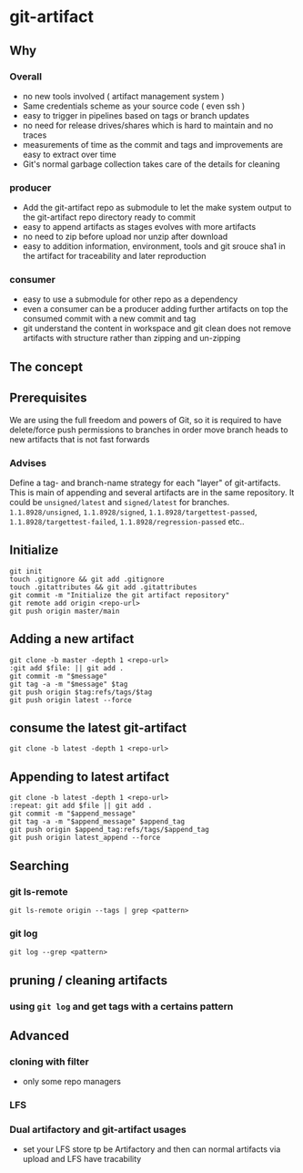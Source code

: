 # git-artifact

## Why

### Overall
- no new tools involved ( artifact management system )
- Same credentials scheme as your source code ( even ssh )
- easy to trigger in pipelines based on tags or branch updates
- no need for release drives/shares which is hard to maintain and no traces
- measurements of time as the commit and tags and improvements are easy to extract over time 
- Git's normal garbage collection takes care of the details for cleaning

### producer
- Add the git-artifact repo as submodule to let the make system output to the git-artifact repo directory ready to commit
- easy to append artifacts as stages evolves with more artifacts
- no need to zip before upload nor unzip after download
- easy to addition information, environment, tools and git srouce sha1 in the artifact for traceability and later reproduction

### consumer
- easy to use a submodule for other repo as a dependency 
- even a consumer can be a producer adding further artifacts on top the consumed commit with a new commit and tag
- git understand the content in workspace and git clean does not remove artifacts with structure rather than zipping and un-zipping 

## The concept

## Prerequisites 
We are using the full freedom and powers of Git, so it is required to have delete/force push permissions to branches in order move branch heads to new artifacts that is not fast forwards

### Advises
Define a tag- and branch-name strategy for each "layer" of git-artifacts. This is main of appending and several artifacts are in the same repository. It could be `unsigned/latest` and `signed/latest` for branches. `1.1.8928/unsigned`, `1.1.8928/signed`, `1.1.8928/targettest-passed`, `1.1.8928/targettest-failed`, `1.1.8928/regression-passed` etc..    

## Initialize
```
git init
touch .gitignore && git add .gitignore
touch .gitattributes && git add .gitattributes
git commit -m "Initialize the git artifact repository"
git remote add origin <repo-url>
git push origin master/main
```

## Adding a new artifact
```
git clone -b master -depth 1 <repo-url>
:git add $file: || git add .
git commit -m "$message"
git tag -a -m "$message" $tag
git push origin $tag:refs/tags/$tag
git push origin latest --force
```
  
## consume the latest git-artifact
```
git clone -b latest -depth 1 <repo-url>
```

## Appending to latest artifact
```
git clone -b latest -depth 1 <repo-url>
:repeat: git add $file || git add .
git commit -m "$append_message"
git tag -a -m "$append_message" $append_tag
git push origin $append_tag:refs/tags/$append_tag
git push origin latest_append --force
```
  
## Searching

### git ls-remote
```
git ls-remote origin --tags | grep <pattern>
```
  
### git log
```
git log --grep <pattern>
```

## pruning / cleaning artifacts
### using `git log` and get tags with a certains pattern 
### 

## Advanced

### cloning with filter
- only some repo managers

### LFS

### Dual artifactory and git-artifact usages
- set your LFS store tp be Artifactory and then can normal artifacts via upload and LFS have tracability

